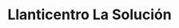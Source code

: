 ---
title: "Llanticentro La Solución"
url: /tegucigalpa/llanticentro-la-solucion/
shop: neumáticos
---
